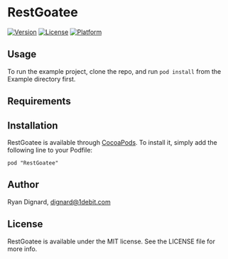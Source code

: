 # RestGoatee

[![Version](https://img.shields.io/cocoapods/v/RestGoatee.svg?style=flat)](http://cocoadocs.org/docsets/RestGoatee)
[![License](https://img.shields.io/cocoapods/l/RestGoatee.svg?style=flat)](http://cocoadocs.org/docsets/RestGoatee)
[![Platform](https://img.shields.io/cocoapods/p/RestGoatee.svg?style=flat)](http://cocoadocs.org/docsets/RestGoatee)

## Usage

To run the example project, clone the repo, and run `pod install` from the Example directory first.

## Requirements

## Installation

RestGoatee is available through [CocoaPods](http://cocoapods.org). To install
it, simply add the following line to your Podfile:

    pod "RestGoatee"

## Author

Ryan Dignard, dignard@1debit.com

## License

RestGoatee is available under the MIT license. See the LICENSE file for more info.


